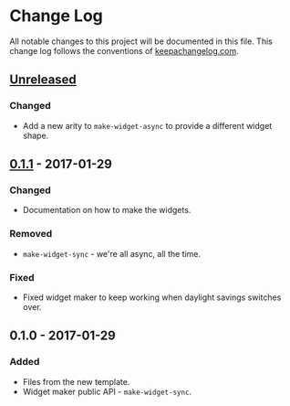 # Change Log
All notable changes to this project will be documented in this file. This change log follows the conventions of [keepachangelog.com](http://keepachangelog.com/).

## [Unreleased]
### Changed
- Add a new arity to `make-widget-async` to provide a different widget shape.

## [0.1.1] - 2017-01-29
### Changed
- Documentation on how to make the widgets.

### Removed
- `make-widget-sync` - we're all async, all the time.

### Fixed
- Fixed widget maker to keep working when daylight savings switches over.

## 0.1.0 - 2017-01-29
### Added
- Files from the new template.
- Widget maker public API - `make-widget-sync`.

[Unreleased]: https://github.com/your-name/todo-mvc/compare/0.1.1...HEAD
[0.1.1]: https://github.com/your-name/todo-mvc/compare/0.1.0...0.1.1

